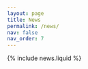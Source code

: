 ```yaml
---
layout: page
title: News
permalink: /news/
nav: false
nav_order: 7
---
```


{% include news.liquid %}
